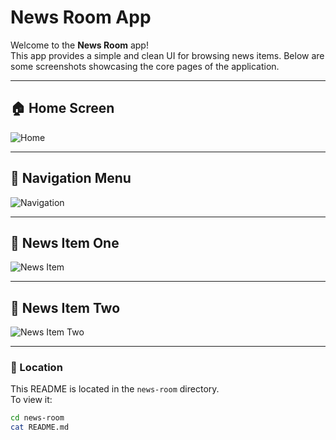 # News Room App

Welcome to the **News Room** app!  
This app provides a simple and clean UI for browsing news items. Below are some screenshots showcasing the core pages of the application.

---

## 🏠 Home Screen

![Home](./home.png)

---

## 🧭 Navigation Menu

![Navigation](./nav.png)

---

## 📰 News Item One

![News Item](./news%20item.png)

---

## 📰 News Item Two

![News Item Two](./news%20item%20two.png)

---

### 📂 Location

This README is located in the `news-room` directory.  
To view it:

```bash
cd news-room
cat README.md
